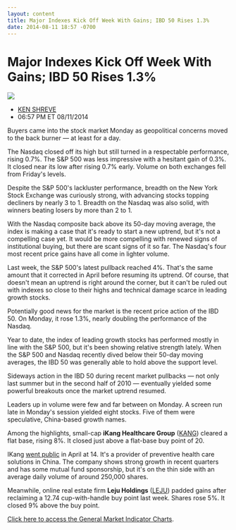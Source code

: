 ```yaml
---
layout: content
title: Major Indexes Kick Off Week With Gains; IBD 50 Rises 1.3%
date: 2014-08-11 18:57 -0700
---
```



Major Indexes Kick Off Week With Gains; IBD 50 Rises 1.3%
==========================================================


![](https://www.investors.com/wp-content/uploads/ibd-migrated-images/MPv_140812_635433672620778643.png)

* [KEN SHREVE](https://www.investors.com/author/shrevek/ "Posts by KEN SHREVE")
* 06:57 PM ET 08/11/2014




Buyers came into the stock market Monday as geopolitical concerns moved to the back burner — at least for a day.

  

The Nasdaq closed off its high but still turned in a respectable performance, rising 0.7%. The S&P 500 was less impressive with a hesitant gain of 0.3%. It closed near its low after rising 0.7% early. Volume on both exchanges fell from Friday's levels.

  

Despite the S&P 500's lackluster performance, breadth on the New York Stock Exchange was curiously strong, with advancing stocks topping decliners by nearly 3 to 1. Breadth on the Nasdaq was also solid, with winners beating losers by more than 2 to 1.

  

With the Nasdaq composite back above its 50-day moving average, the index is making a case that it's ready to start a new uptrend, but it's not a compelling case yet. It would be more compelling with renewed signs of institutional buying, but there are scant signs of it so far. The Nasdaq's four most recent price gains have all come in lighter volume.

  

Last week, the S&P 500's latest pullback reached 4%. That's the same amount that it corrected in April before resuming its uptrend. Of course, that doesn't mean an uptrend is right around the corner, but it can't be ruled out with indexes so close to their highs and technical damage scarce in leading growth stocks.

  

Potentially good news for the market is the recent price action of the IBD 50. On Monday, it rose 1.3%, nearly doubling the performance of the Nasdaq.

  

Year to date, the index of leading growth stocks has performed mostly in line with the S&P 500, but it's been showing relative strength lately. When the S&P 500 and Nasdaq recently dived below their 50-day moving averages, the IBD 50 was generally able to hold above the support level.

  

Sideways action in the IBD 50 during recent market pullbacks — not only last summer but in the second half of 2010 — eventually yielded some powerful breakouts once the market uptrend resumed.

  

Leaders up in volume were few and far between on Monday. A screen run late in Monday's session yielded eight stocks. Five of them were speculative, China-based growth names.

  

Among the highlights, small-cap **iKang Healthcare Group** ([KANG](https://research.investors.com/quote.aspx?symbol=KANG)) cleared a flat base, rising 8%. It closed just above a flat-base buy point of 20.

  

IKang [went public](http://news.investors.com/iponews.htm) in April at 14. It's a provider of preventive health care solutions in China. The company shows strong growth in recent quarters and has some mutual fund sponsorship, but it's on the thin side with an average daily volume of around 250,000 shares.

  

Meanwhile, online real estate firm **Leju Holdings** ([LEJU](https://research.investors.com/quote.aspx?symbol=LEJU)) padded gains after reclaiming a 12.74 cup-with-handle buy point last week. Shares rose 5%. It closed 9% above the buy point.


[Click here to access the General Market Indicator Charts](https://www.investors.com/pdf/GMI_081214.pdf).




